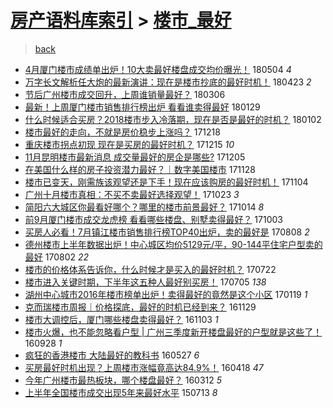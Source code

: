 [房产语料库索引](../../README.md)  > [楼市_最好](楼市_最好.md)
====
> [back](../README.md)

- [4月厦门楼市成绩单出炉！10大卖最好楼盘成交均价曝光！](http://jkwz.applinzi.com/ittc/7099170416306422795.html#4%E6%9C%88%E5%8E%A6%E9%97%A8%E6%A5%BC%E5%B8%82%E6%88%90%E7%BB%A9%E5%8D%95%E5%87%BA%E7%82%89%EF%BC%8110%E5%A4%A7%E5%8D%96%E6%9C%80%E5%A5%BD%E6%A5%BC%E7%9B%98%E6%88%90%E4%BA%A4%E5%9D%87%E4%BB%B7%E6%9B%9D%E5%85%89%EF%BC%81) 180504 *4* 
- [万字长文解析任大炮的最新演讲：现在是楼市抄底的最好时机！](http://jkwz.applinzi.com/ittc/7095196347718435851.html#%E4%B8%87%E5%AD%97%E9%95%BF%E6%96%87%E8%A7%A3%E6%9E%90%E4%BB%BB%E5%A4%A7%E7%82%AE%E7%9A%84%E6%9C%80%E6%96%B0%E6%BC%94%E8%AE%B2%EF%BC%9A%E7%8E%B0%E5%9C%A8%E6%98%AF%E6%A5%BC%E5%B8%82%E6%8A%84%E5%BA%95%E7%9A%84%E6%9C%80%E5%A5%BD%E6%97%B6%E6%9C%BA%EF%BC%81) 180423 *2* 
- [节后广州楼市成交回升，上周谁销量最好？](http://jkwz.applinzi.com/ittc/7077287903346820112.html#%E8%8A%82%E5%90%8E%E5%B9%BF%E5%B7%9E%E6%A5%BC%E5%B8%82%E6%88%90%E4%BA%A4%E5%9B%9E%E5%8D%87%EF%BC%8C%E4%B8%8A%E5%91%A8%E8%B0%81%E9%94%80%E9%87%8F%E6%9C%80%E5%A5%BD%EF%BC%9F) 180306  
- [最新！上周厦门楼市销售排行榜出炉 看看谁卖得最好](http://jkwz.applinzi.com/ittc/7064074757681447942.html#%E6%9C%80%E6%96%B0%EF%BC%81%E4%B8%8A%E5%91%A8%E5%8E%A6%E9%97%A8%E6%A5%BC%E5%B8%82%E9%94%80%E5%94%AE%E6%8E%92%E8%A1%8C%E6%A6%9C%E5%87%BA%E7%82%89+%E7%9C%8B%E7%9C%8B%E8%B0%81%E5%8D%96%E5%BE%97%E6%9C%80%E5%A5%BD) 180129  
- [什么时候适合买房？2018楼市步入冷落期，现在是否是最好的时机？](http://jkwz.applinzi.com/ittc/7054011147601052688.html#%E4%BB%80%E4%B9%88%E6%97%B6%E5%80%99%E9%80%82%E5%90%88%E4%B9%B0%E6%88%BF%EF%BC%9F2018%E6%A5%BC%E5%B8%82%E6%AD%A5%E5%85%A5%E5%86%B7%E8%90%BD%E6%9C%9F%EF%BC%8C%E7%8E%B0%E5%9C%A8%E6%98%AF%E5%90%A6%E6%98%AF%E6%9C%80%E5%A5%BD%E7%9A%84%E6%97%B6%E6%9C%BA%EF%BC%9F) 180102  
- [楼市最好的走向，不就是房价稳步上涨吗？](http://jkwz.applinzi.com/ittc/7048471122222253072.html#%E6%A5%BC%E5%B8%82%E6%9C%80%E5%A5%BD%E7%9A%84%E8%B5%B0%E5%90%91%EF%BC%8C%E4%B8%8D%E5%B0%B1%E6%98%AF%E6%88%BF%E4%BB%B7%E7%A8%B3%E6%AD%A5%E4%B8%8A%E6%B6%A8%E5%90%97%EF%BC%9F) 171218  
- [重庆楼市拐点初现 现在是买房的最好时机？](http://jkwz.applinzi.com/ittc/7047311816596653073.html#%E9%87%8D%E5%BA%86%E6%A5%BC%E5%B8%82%E6%8B%90%E7%82%B9%E5%88%9D%E7%8E%B0+%E7%8E%B0%E5%9C%A8%E6%98%AF%E4%B9%B0%E6%88%BF%E7%9A%84%E6%9C%80%E5%A5%BD%E6%97%B6%E6%9C%BA%EF%BC%9F) 171215 *10* 
- [11月昆明楼市最新消息 成交量最好的房企是哪些?](http://jkwz.applinzi.com/ittc/7043560955127006224.html#11%E6%9C%88%E6%98%86%E6%98%8E%E6%A5%BC%E5%B8%82%E6%9C%80%E6%96%B0%E6%B6%88%E6%81%AF+%E6%88%90%E4%BA%A4%E9%87%8F%E6%9C%80%E5%A5%BD%E7%9A%84%E6%88%BF%E4%BC%81%E6%98%AF%E5%93%AA%E4%BA%9B%3F) 171205  
- [在美国什么样的房子投资潜力最好？｜数字美国楼市](http://jkwz.applinzi.com/ittc/7040919434695279633.html#%E5%9C%A8%E7%BE%8E%E5%9B%BD%E4%BB%80%E4%B9%88%E6%A0%B7%E7%9A%84%E6%88%BF%E5%AD%90%E6%8A%95%E8%B5%84%E6%BD%9C%E5%8A%9B%E6%9C%80%E5%A5%BD%EF%BC%9F%EF%BD%9C%E6%95%B0%E5%AD%97%E7%BE%8E%E5%9B%BD%E6%A5%BC%E5%B8%82) 171128  
- [楼市已变天，刚需族该观望还是下手！现在应该购房的最好时机！](http://jkwz.applinzi.com/ittc/7032228414667359248.html#%E6%A5%BC%E5%B8%82%E5%B7%B2%E5%8F%98%E5%A4%A9%EF%BC%8C%E5%88%9A%E9%9C%80%E6%97%8F%E8%AF%A5%E8%A7%82%E6%9C%9B%E8%BF%98%E6%98%AF%E4%B8%8B%E6%89%8B%EF%BC%81%E7%8E%B0%E5%9C%A8%E5%BA%94%E8%AF%A5%E8%B4%AD%E6%88%BF%E7%9A%84%E6%9C%80%E5%A5%BD%E6%97%B6%E6%9C%BA%EF%BC%81) 171104  
- [广州十月楼市真相：不买不卖最好选择观望！](http://jkwz.applinzi.com/ittc/7027644915180373008.html#%E5%B9%BF%E5%B7%9E%E5%8D%81%E6%9C%88%E6%A5%BC%E5%B8%82%E7%9C%9F%E7%9B%B8%EF%BC%9A%E4%B8%8D%E4%B9%B0%E4%B8%8D%E5%8D%96%E6%9C%80%E5%A5%BD%E9%80%89%E6%8B%A9%E8%A7%82%E6%9C%9B%EF%BC%81) 171023 *3* 
- [简阳六大城区你最看好哪个？哪里的楼市前景最好？](http://jkwz.applinzi.com/ittc/7024305422989788177.html#%E7%AE%80%E9%98%B3%E5%85%AD%E5%A4%A7%E5%9F%8E%E5%8C%BA%E4%BD%A0%E6%9C%80%E7%9C%8B%E5%A5%BD%E5%93%AA%E4%B8%AA%EF%BC%9F%E5%93%AA%E9%87%8C%E7%9A%84%E6%A5%BC%E5%B8%82%E5%89%8D%E6%99%AF%E6%9C%80%E5%A5%BD%EF%BC%9F) 171014 *8* 
- [前9月厦门楼市成交龙虎榜 看看哪些楼盘、别墅卖得最好？](http://jkwz.applinzi.com/ittc/7020114022677087249.html#%E5%89%8D9%E6%9C%88%E5%8E%A6%E9%97%A8%E6%A5%BC%E5%B8%82%E6%88%90%E4%BA%A4%E9%BE%99%E8%99%8E%E6%A6%9C+%E7%9C%8B%E7%9C%8B%E5%93%AA%E4%BA%9B%E6%A5%BC%E7%9B%98%E3%80%81%E5%88%AB%E5%A2%85%E5%8D%96%E5%BE%97%E6%9C%80%E5%A5%BD%EF%BC%9F) 171003  
- [买房人必看！7月镇江楼市销售排行榜TOP40出炉，卖的最好是](http://jkwz.applinzi.com/ittc/6999215006535910416.html#%E4%B9%B0%E6%88%BF%E4%BA%BA%E5%BF%85%E7%9C%8B%EF%BC%817%E6%9C%88%E9%95%87%E6%B1%9F%E6%A5%BC%E5%B8%82%E9%94%80%E5%94%AE%E6%8E%92%E8%A1%8C%E6%A6%9CTOP40%E5%87%BA%E7%82%89%EF%BC%8C%E5%8D%96%E7%9A%84%E6%9C%80%E5%A5%BD%E6%98%AF) 170808 *2* 
- [德州楼市上半年数据出炉！中心城区均价5129元/平，90-144平住宅户型卖的最好](http://jkwz.applinzi.com/ittc/6997178489210668048.html#%E5%BE%B7%E5%B7%9E%E6%A5%BC%E5%B8%82%E4%B8%8A%E5%8D%8A%E5%B9%B4%E6%95%B0%E6%8D%AE%E5%87%BA%E7%82%89%EF%BC%81%E4%B8%AD%E5%BF%83%E5%9F%8E%E5%8C%BA%E5%9D%87%E4%BB%B75129%E5%85%83%2F%E5%B9%B3%EF%BC%8C90-144%E5%B9%B3%E4%BD%8F%E5%AE%85%E6%88%B7%E5%9E%8B%E5%8D%96%E7%9A%84%E6%9C%80%E5%A5%BD) 170802 *22* 
- [楼市的价格体系告诉你，什么时候才是买入的最好时机？](http://jkwz.applinzi.com/ittc/6993067996392981521.html#%E6%A5%BC%E5%B8%82%E7%9A%84%E4%BB%B7%E6%A0%BC%E4%BD%93%E7%B3%BB%E5%91%8A%E8%AF%89%E4%BD%A0%EF%BC%8C%E4%BB%80%E4%B9%88%E6%97%B6%E5%80%99%E6%89%8D%E6%98%AF%E4%B9%B0%E5%85%A5%E7%9A%84%E6%9C%80%E5%A5%BD%E6%97%B6%E6%9C%BA%EF%BC%9F) 170722  
- [楼市进入关键时期，下半年这五种人最好别买房！](http://jkwz.applinzi.com/ittc/6986872307283657732.html#%E6%A5%BC%E5%B8%82%E8%BF%9B%E5%85%A5%E5%85%B3%E9%94%AE%E6%97%B6%E6%9C%9F%EF%BC%8C%E4%B8%8B%E5%8D%8A%E5%B9%B4%E8%BF%99%E4%BA%94%E7%A7%8D%E4%BA%BA%E6%9C%80%E5%A5%BD%E5%88%AB%E4%B9%B0%E6%88%BF%EF%BC%81) 170705 *138* 
- [湖州中心城市2016年楼市榜单出炉！卖得最好的竟然是这个小区](http://jkwz.applinzi.com/ittc/6924893539074049028.html#%E6%B9%96%E5%B7%9E%E4%B8%AD%E5%BF%83%E5%9F%8E%E5%B8%822016%E5%B9%B4%E6%A5%BC%E5%B8%82%E6%A6%9C%E5%8D%95%E5%87%BA%E7%82%89%EF%BC%81%E5%8D%96%E5%BE%97%E6%9C%80%E5%A5%BD%E7%9A%84%E7%AB%9F%E7%84%B6%E6%98%AF%E8%BF%99%E4%B8%AA%E5%B0%8F%E5%8C%BA) 170119 *1* 
- [克而瑞楼市周报｜价格探底，最好的时机已经到来？](http://jkwz.applinzi.com/ittc/6905967970366260228.html#%E5%85%8B%E8%80%8C%E7%91%9E%E6%A5%BC%E5%B8%82%E5%91%A8%E6%8A%A5%EF%BD%9C%E4%BB%B7%E6%A0%BC%E6%8E%A2%E5%BA%95%EF%BC%8C%E6%9C%80%E5%A5%BD%E7%9A%84%E6%97%B6%E6%9C%BA%E5%B7%B2%E7%BB%8F%E5%88%B0%E6%9D%A5%EF%BC%9F) 161129  
- [楼市大调控后，厦门哪些楼盘卖得最好？](http://jkwz.applinzi.com/ittc/6896198183436157956.html#%E6%A5%BC%E5%B8%82%E5%A4%A7%E8%B0%83%E6%8E%A7%E5%90%8E%EF%BC%8C%E5%8E%A6%E9%97%A8%E5%93%AA%E4%BA%9B%E6%A5%BC%E7%9B%98%E5%8D%96%E5%BE%97%E6%9C%80%E5%A5%BD%EF%BC%9F) 161103 *1* 
- [楼市火爆，也不能忽略看户型 | 广州三季度新开楼盘最好的户型就是这些了！](http://jkwz.applinzi.com/ittc/6883001902094091269.html#%E6%A5%BC%E5%B8%82%E7%81%AB%E7%88%86%EF%BC%8C%E4%B9%9F%E4%B8%8D%E8%83%BD%E5%BF%BD%E7%95%A5%E7%9C%8B%E6%88%B7%E5%9E%8B+%7C+%E5%B9%BF%E5%B7%9E%E4%B8%89%E5%AD%A3%E5%BA%A6%E6%96%B0%E5%BC%80%E6%A5%BC%E7%9B%98%E6%9C%80%E5%A5%BD%E7%9A%84%E6%88%B7%E5%9E%8B%E5%B0%B1%E6%98%AF%E8%BF%99%E4%BA%9B%E4%BA%86%EF%BC%81) 160928 *1* 
- [疯狂的香港楼市 大陆最好的教科书](http://jkwz.applinzi.com/ittc/6836591546996360197.html#%E7%96%AF%E7%8B%82%E7%9A%84%E9%A6%99%E6%B8%AF%E6%A5%BC%E5%B8%82+%E5%A4%A7%E9%99%86%E6%9C%80%E5%A5%BD%E7%9A%84%E6%95%99%E7%A7%91%E4%B9%A6) 160527 *6* 
- [买房最好时机出现？上周楼市涨幅竟高达84.9%！](http://jkwz.applinzi.com/ittc/6822523115628135428.html#%E4%B9%B0%E6%88%BF%E6%9C%80%E5%A5%BD%E6%97%B6%E6%9C%BA%E5%87%BA%E7%8E%B0%EF%BC%9F%E4%B8%8A%E5%91%A8%E6%A5%BC%E5%B8%82%E6%B6%A8%E5%B9%85%E7%AB%9F%E9%AB%98%E8%BE%BE84.9%25%EF%BC%81) 160418 *47* 
- [今年广州楼市最热板块，哪个楼盘最好？](http://jkwz.applinzi.com/ittc/6808799586248295429.html#%E4%BB%8A%E5%B9%B4%E5%B9%BF%E5%B7%9E%E6%A5%BC%E5%B8%82%E6%9C%80%E7%83%AD%E6%9D%BF%E5%9D%97%EF%BC%8C%E5%93%AA%E4%B8%AA%E6%A5%BC%E7%9B%98%E6%9C%80%E5%A5%BD%EF%BC%9F) 160312 *5* 
- [上半年全国楼市成交出现5年来最好水平](http://jkwz.applinzi.com/ittc/547650615054737560.html#%E4%B8%8A%E5%8D%8A%E5%B9%B4%E5%85%A8%E5%9B%BD%E6%A5%BC%E5%B8%82%E6%88%90%E4%BA%A4%E5%87%BA%E7%8E%B05%E5%B9%B4%E6%9D%A5%E6%9C%80%E5%A5%BD%E6%B0%B4%E5%B9%B3) 150713 *8* 
